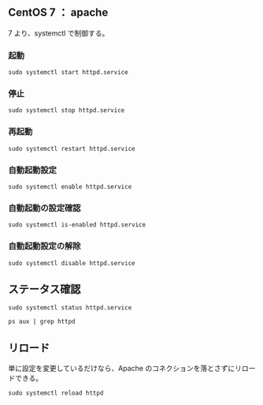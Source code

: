 ## CentOS 7 ： apache
7 より、systemctl で制御する。

### 起動
```
sudo systemctl start httpd.service
```

### 停止
```
sudo systemctl stop httpd.service
```

### 再起動
```
sudo systemctl restart httpd.service
```

### 自動起動設定
```
sudo systemctl enable httpd.service
```

### 自動起動の設定確認
```
sudo systemctl is-enabled httpd.service 
```

### 自動起動設定の解除
```
sudo systemctl disable httpd.service
```

## ステータス確認
```
sudo systemctl status httpd.service

ps aux | grep httpd
```

## リロード
単に設定を変更しているだけなら、Apache のコネクションを落とさずにリロードできる。
```
sudo systemctl reload httpd
```

